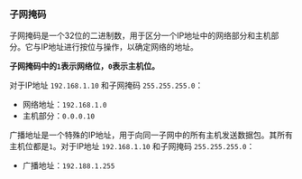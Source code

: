 ### 子网掩码

子网掩码是一个32位的二进制数，用于区分一个IP地址中的网络部分和主机部分。它与IP地址进行按位与操作，以确定网络的地址。

**子网掩码中的`1`表示网络位，`0`表示主机位。**

对于IP地址 `192.168.1.10` 和子网掩码 `255.255.255.0`：

- 网络地址：`192.168.1.0`
- 主机部分：`0.0.0.10`



广播地址是一个特殊的IP地址，用于向同一子网中的所有主机发送数据包。其所有主机位都是`1`。对于IP地址 `192.168.1.10` 和子网掩码 `255.255.255.0`：

- 广播地址：`192.188.1.255`
